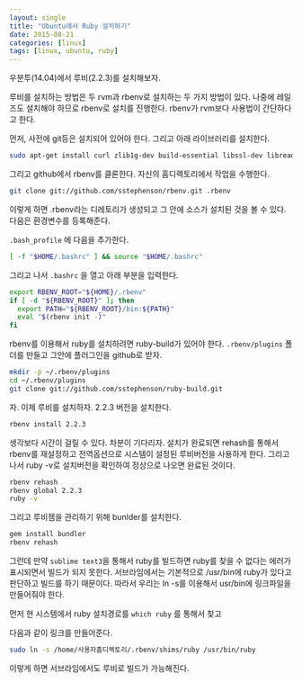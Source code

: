```yaml
---
layout: single
title: "Ubuntu에서 Ruby 설치하기"
date: 2015-08-21
categories: [linux]
tags: [linux, ubuntu, ruby]
---
```


우분투(14.04)에서 루비(2.2.3)를 설치해보자.

루비를 설치하는 방법은 두 rvm과 rbenv로 설치하는 두 가지 방법이 있다. 나중에 레일즈도 설치해야 하므로 rbenv로 설치를 진행한다.
rbenv가 rvm보다 사용법이 간단하다고 한다.

먼저, 사전에 git등은 설치되어 있어야 한다. 그리고 아래 라이브러리를 설치한다.

```bash
sudo apt-get install curl zlib1g-dev build-essential libssl-dev libreadline-dev libyaml-dev libsqlite3-dev sqlite3 libxml2-dev libxslt1-dev libcurl4-openssl-dev python-software-properties libffi-dev
```

그리고 github에서 rbenv를 클론한다. 자신의 홈디렉토리에서 작업을 수행한다.

```bash
git clone git://github.com/sstephenson/rbenv.git .rbenv
```

이렇게 하면 .rbenv라는 디레토리가 생성되고 그 안에 소스가 설치된 것을 볼 수 있다.
다음은 환경변수를 등록해준다.

`.bash_profile` 에 다음을 추가한다.

```bash
[ -f "$HOME/.bashrc" ] && source "$HOME/.bashrc"
```

그리고 나서 `.bashrc` 을 열고 아래 부분을 입력한다.

```bash
export RBENV_ROOT="${HOME}/.rbenv"
if [ -d "${RBENV_ROOT}" ]; then
  export PATH="${RBENV_ROOT}/bin:${PATH}"
  eval "$(rbenv init -)"
fi
```

rbenv를 이용해서 ruby를 설치하려면 ruby-build가 있어야 한다. `.rbenv/plugins` 폴더를 만들고 그안에 플러그인을 github로 받자.

```bash
mkdir -p ~/.rbenv/plugins
cd ~/.rbenv/plugins
git clone git://github.com/sstephenson/ruby-build.git
```

자. 이제 루비를 설치하자. 2.2.3 버전을 설치한다.

```bash
rbenv install 2.2.3
```

생각보다 시간이 걸릴 수 있다. 차분이 기다리자.
설치가 완료되면 rehash를 통해서 rbenv를 재설정하고 전역옵션으로 시스템이 설정된 루비버전을 사용하게 한다.
그리고 나서 ruby -v로 설치버전을 확인하여 정상으로 나오면 완료된 것이다.

```bash
rbenv rehash
rbenv global 2.2.3
ruby -v
```

그리고 루비젬을 관리하기 위해 bunlder를 설치한다.

```bash
gem install bundler
rbenv rehash
```

그런데 만약 `sublime text3`을 통해서 ruby를 빌드하면 ruby를 찾을 수 없다는 에러가 표시되면서 빌드가 되지 못한다.
서브라임에서는 기본적으로 /usr/bin에 ruby가 있다고 판단하고 빌드를 하기 때문이다.
따라서 우리는 ln -s를 이용해서 usr/bin에 링크파일을 만들어줘야 한다.

먼저 현 시스템에서 ruby 설치경로를 `which ruby` 를 통해서 찾고

다음과 같이 링크를 만들어준다.

```bash
sudo ln -s /home/사용자홈디렉토리/.rbenv/shims/ruby /usr/bin/ruby
```

이렇게 하면 서브라임에서도 루비로 빌드가 가능해진다.
